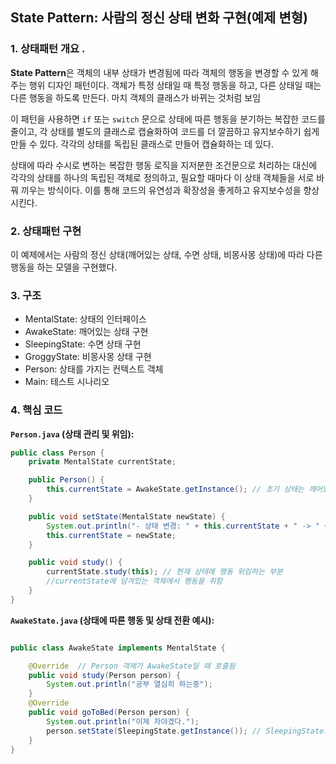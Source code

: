 ##  State Pattern: 사람의 정신 상태 변화 구현(예제 변형)

### 1. 상태패턴 개요 .
**State Pattern**은 객체의 내부 상태가 변경됨에 따라 객체의 행동을 변경할 수 있게 해주는 행위 디자인 패턴이다. 객체가 특정 상태일 때 특정 행동을 하고, 다른 상태일 때는 다른 행동을 하도록 만든다. 마치 객체의 클래스가 바뀌는 것처럼 보임

이 패턴을 사용하면 `if` 또는 `switch` 문으로 상태에 따른 행동을 분기하는 복잡한 코드를 줄이고, 각 상태를 별도의 클래스로 캡슐화하여 코드를 더 깔끔하고 유지보수하기 쉽게 만들 수 있다.
각각의 상태를 독립된 클래스로 만들어 캡슐화하는 데 있다.

상태에 따라 수시로 변하는 복잡한 행동 로직을 지저분한 조건문으로 처리하는 대신에 각각의 상태를 하나의 독립된 객체로 정의하고, 필요할 때마다 이 상태 객체들을 서로 바꿔 끼우는 방식이다. 이를 통해 코드의 유연성과 확장성을 좋게하고 유지보수성을 향상 시킨다.

### 2. 상태패턴 구현
이 예제에서는 사람의 정신 상태(깨어있는 상태, 수면 상태, 비몽사몽 상태)에 따라 다른 행동을 하는 모델을 구현했다.

### 3. 구조
- MentalState: 상태의 인터페이스
- AwakeState: 깨어있는 상태 구현
- SleepingState: 수면 상태 구현
- GroggyState: 비몽사몽 상태 구현
- Person: 상태를 가지는 컨텍스트 객체
- Main: 테스트 시나리오

### 4. 핵심 코드
**`Person.java` (상태 관리 및 위임):**
```java
public class Person {
    private MentalState currentState;

    public Person() {
        this.currentState = AwakeState.getInstance(); // 초기 상태는 깨어있도록 설정
    }

    public void setState(MentalState newState) {
        System.out.println("- 상태 변경: " + this.currentState + " -> " + newState);
        this.currentState = newState;
    }

    public void study() {
        currentState.study(this); // 현재 상태에 행동 위임하는 부분
        //currentState에 담겨있는 객체에서 행동을 취함
    }
}
```
**`AwakeState.java` (상태에 따른 행동 및 상태 전환 예시):**
```java

public class AwakeState implements MentalState {

    @Override  // Person 객체가 AwakeState일 때 호출됨
    public void study(Person person) {
        System.out.println("공부 열심히 하는중");
    }
    @Override
    public void goToBed(Person person) {
        System.out.println("이제 자야겠다.");
        person.setState(SleepingState.getInstance()); // SleepingState로 상태 변경
    }
}
```